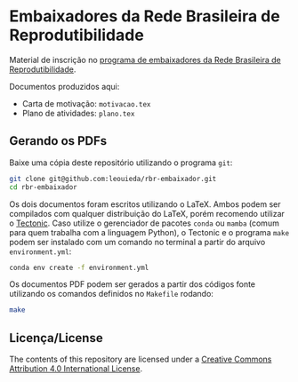 # Embaixadores da Rede Brasileira de Reprodutibilidade

Material de inscrição no [programa de embaixadores da Rede Brasileira de
Reprodutibilidade](https://www.reprodutibilidade.org/programa-de-embaixadores).

Documentos produzidos aqui:

- Carta de motivação: `motivacao.tex`
- Plano de atividades: `plano.tex`

## Gerando os PDFs

Baixe uma cópia deste repositório utilizando o programa `git`:

```bash
git clone git@github.com:leouieda/rbr-embaixador.git
cd rbr-embaixador
```

Os dois documentos foram escritos utilizando o LaTeX. Ambos podem ser
compilados com qualquer distribuição do LaTeX, porém recomendo utilizar o
[Tectonic](https://tectonic-typesetting.github.io/en-US/).
Caso utilize o gerenciador de pacotes `conda` ou `mamba` (comum para quem
trabalha com a linguagem Python), o Tectonic e o programa `make` podem ser
instalado com um comando no terminal a partir do arquivo `environment.yml`:

```bash
conda env create -f environment.yml
```

Os documentos PDF podem ser gerados a partir dos códigos fonte utilizando os
comandos definidos no `Makefile` rodando:

```bash
make
```

## Licença/License

The contents of this repository are licensed under a
<a href="https://creativecommons.org/licenses/by/4.0/">Creative Commons
Attribution 4.0 International License</a>.
